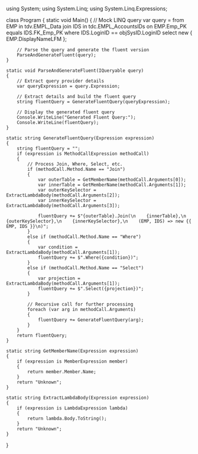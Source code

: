 using System;
using System.Linq;
using System.Linq.Expressions;

class Program
{
    static void Main()
    {
        // Mock LINQ query
        var query = from EMP in tdv.EMPL_Data
                    join IDS in tdc.EMPL_AccountsIDs on EMP.Emp_PK equals IDS.FK_Emp_PK
                    where IDS.LoginID == objSysID.LoginID
                    select new { EMP.DisplayNameLFM };

        // Parse the query and generate the fluent version
        ParseAndGenerateFluent(query);
    }

    static void ParseAndGenerateFluent(IQueryable query)
    {
        // Extract query provider details
        var queryExpression = query.Expression;

        // Extract details and build the fluent query
        string fluentQuery = GenerateFluentQuery(queryExpression);

        // Display the generated fluent query
        Console.WriteLine("Generated Fluent Query:");
        Console.WriteLine(fluentQuery);
    }

    static string GenerateFluentQuery(Expression expression)
    {
        string fluentQuery = "";
        if (expression is MethodCallExpression methodCall)
        {
            // Process Join, Where, Select, etc.
            if (methodCall.Method.Name == "Join")
            {
                var outerTable = GetMemberName(methodCall.Arguments[0]);
                var innerTable = GetMemberName(methodCall.Arguments[1]);
                var outerKeySelector = ExtractLambdaBody(methodCall.Arguments[2]);
                var innerKeySelector = ExtractLambdaBody(methodCall.Arguments[3]);

                fluentQuery += $"{outerTable}.Join(\n    {innerTable},\n    {outerKeySelector},\n    {innerKeySelector},\n    (EMP, IDS) => new {{ EMP, IDS }}\n)";
            }
            else if (methodCall.Method.Name == "Where")
            {
                var condition = ExtractLambdaBody(methodCall.Arguments[1]);
                fluentQuery += $".Where({condition})";
            }
            else if (methodCall.Method.Name == "Select")
            {
                var projection = ExtractLambdaBody(methodCall.Arguments[1]);
                fluentQuery += $".Select({projection})";
            }

            // Recursive call for further processing
            foreach (var arg in methodCall.Arguments)
            {
                fluentQuery += GenerateFluentQuery(arg);
            }
        }
        return fluentQuery;
    }

    static string GetMemberName(Expression expression)
    {
        if (expression is MemberExpression member)
        {
            return member.Member.Name;
        }
        return "Unknown";
    }

    static string ExtractLambdaBody(Expression expression)
    {
        if (expression is LambdaExpression lambda)
        {
            return lambda.Body.ToString();
        }
        return "Unknown";
    }
}
